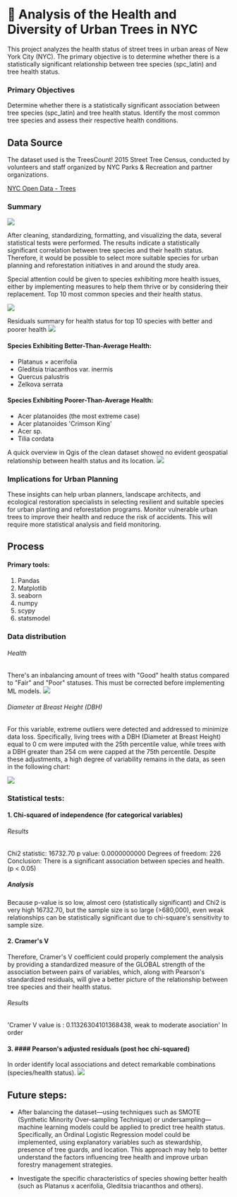 # 🌳 Analysis of the Health and Diversity of Urban Trees in NYC
This project analyzes the health status of street trees in urban areas of New York City (NYC). The primary objective is to determine whether there is a statistically significant relationship between tree species (spc_latin) and tree health status.

### Primary Objectives
Determine whether there is a statistically significant association between tree species (spc_latin) and tree health status.
Identify the most common tree species and assess their respective health conditions.

## Data Source
The dataset used is the TreesCount! 2015 Street Tree Census, conducted by volunteers and staff organized by NYC Parks & Recreation and partner organizations.

 [NYC Open Data - Trees](https://data.cityofnewyork.us/browse?q=trees&sortBy=relevance&page=1&pageSize=20)

### Summary 
![](images/metrics.png)

After cleaning, standardizing, formatting, and visualizing the data, several statistical tests were performed. The results indicate a statistically significant correlation between tree species and their health status. Therefore, it would be possible to select more suitable species for urban planning and reforestation initiatives in and around the study area. 

Special attention could be given to species exhibiting more health issues, either by implementing measures to help them thrive or by considering their replacement.
Top 10 most common species and their health status.

![](images/species_health_dist.png)

Residuals summary for health status for top 10 species with better and poorer health
![](images/species_health_comparision.png)

#### Species Exhibiting Better-Than-Average Health:
- Platanus × acerifolia
- Gleditsia triacanthos var. inermis
- Quercus palustris
- Zelkova serrata
  
#### Species Exhibiting Poorer-Than-Average Health:
- Acer platanoides (the most extreme case)
- Acer platanoides 'Crimson King'
- Acer sp.
- Tilia cordata

A quick overview in Qgis of the clean dataset showed no evident geospatial relationship between health status and its location.
![](images/submaps.png) 

### Implications for Urban Planning
These insights can help urban planners, landscape architects, and ecological restoration specialists in selecting resilient and suitable species for urban planting and reforestation programs.
Monitor vulnerable urban trees to improve their health and reduce the risk of accidents. This will require more statistical analysis and field monitoring.

## Process

#### Primary tools:
1. Pandas
2. Matplotlib
3. seaborn 
4. numpy 
5. scypy
6. statsmodel

### Data distribution
###### Health
There's an inbalancing amount of trees with "Good" health status compared to "Fair" and "Poor" statuses. This must be corrected before implementing ML models.
![](images/dbh.png) 

###### Diameter at Breast Height (DBH)
For this variable, extreme outliers were detected and addressed to minimize data loss. Specifically, living trees with a DBH (Diameter at Breast Height) equal to 0 cm were imputed with the 25th percentile value, while trees with a DBH greater than 254 cm were capped at the 75th percentile. Despite these adjustments, a high degree of variability remains in the data, as seen in the following chart:

![](images/dbh_distribution_by_health.png) 


### Statistical tests:
#### 1. Chi-squared of independence (for categorical variables)

###### Results
Chi2 statistic: 16732.70
p value: 0.0000000000
Degrees of freedom: 226
Conclusion: There is a significant association between species and health. (p < 0.05)

##### Analysis
Because p-value is so low, almost cero (statistically significant) and Chi2 is very high 16732.70, but the sample size is so large (>680,000), even weak relationships can be statistically significant due to chi-square's sensitivity to sample size.

#### 2. Cramer's V
Therefore, Cramer's V coefficient could properly complement the analysis by providing a standardized measure of the GLOBAL strength of the association between pairs of variables, which, along with Pearson's standardized residuals, will give a better picture of the relationship between tree species and their health status.

###### Results
'Cramer V value is : 0.11326304101368438, weak to moderate asociation'
In order

#### 3. #### Pearson's adjusted residuals (post hoc chi-squared)

In order identify local associations and detect remarkable combinations (species/health status). 
![](images/species_map_by_health.png) 

## Future steps:
- After balancing the dataset—using techniques such as SMOTE (Synthetic Minority Over-sampling Technique) or undersampling— machine learning models could be applied to predict tree health status. Specifically, an Ordinal Logistic Regression model could be implemented, using explanatory variables such as stewardship, presence of tree guards, and location. This approach may help to better understand the factors influencing tree health and improve urban forestry management strategies.

- Investigate the specific characteristics of species showing better health (such as Platanus x acerifolia, Gleditsia triacanthos and others).
